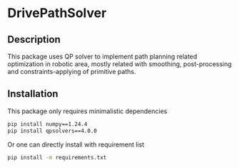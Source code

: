 # DrivePathSolver

## Description

This package uses QP solver to implement path planning related optimization in robotic area, mostly related with smoothing, post-processing and constraints-applying of primitive paths.

## Installation

This package only requires minimalistic dependencies

```bash
pip install numpy==1.24.4
pip install qpsolvers==4.0.0
```

Or one can directly install with requirement list

```bash
pip install -m requirements.txt
```